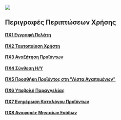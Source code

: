 [<img src="https://gitlab.com/softeng-2019-20/pc-store/-/raw/master/requirements/R1_UML.png">](https://gitlab.com/softeng-2019-20/pc-store/-/raw/master/requirements/R1_UML.png)

## Περιγραφές Περιπτώσεων Χρήσης

#### [<a href="https://github.com/bzafiris/softeng-project-template/tree/master/requirements/uc1.md">ΠΧ1 Εγγραφή Πελάτη](href="https://github.com/bzafiris/softeng-project-template/tree/master/requirements/uc1.md)
#### [<a href="https://github.com/bzafiris/softeng-project-template/tree/master/requirements/uc2.md">ΠΧ2 Ταυτοποίηση Χρήστη](href="https://github.com/bzafiris/softeng-project-template/tree/master/requirements/uc2.md)
#### [<a href="https://github.com/bzafiris/softeng-project-template/tree/master/requirements/uc3.md">ΠΧ3 Αναζήτηση Προϊόντων](href="https://github.com/bzafiris/softeng-project-template/tree/master/requirements/uc3.md)
#### [<a href="https://github.com/bzafiris/softeng-project-template/tree/master/requirements/uc4.md">ΠΧ4 Σύνθεση Η/Υ](href="https://github.com/bzafiris/softeng-project-template/tree/master/requirements/uc4.md)
#### [<a href="https://github.com/bzafiris/softeng-project-template/tree/master/requirements/uc5.md">ΠΧ5 Προσθήκη Προϊόντος στη "Λίστα Αγαπημένων"](href="https://github.com/bzafiris/softeng-project-template/tree/master/requirements/uc5.md)
#### [<a href="https://github.com/bzafiris/softeng-project-template/tree/master/requirements/uc6.md">ΠΧ6 Υποβολή Παραγγελίας](href="https://github.com/bzafiris/softeng-project-template/tree/master/requirements/uc6.md)
#### [<a href="https://github.com/bzafiris/softeng-project-template/tree/master/requirements/uc7.md">ΠΧ7 Ενημέρωση Καταλόγου Προϊόντων](href="https://github.com/bzafiris/softeng-project-template/tree/master/requirements/uc7.md)
#### [<a href="https://github.com/bzafiris/softeng-project-template/tree/master/requirements/uc8.md">ΠΧ8 Αναφορές Μηνιαίων Εσόδων](href="https://github.com/bzafiris/softeng-project-template/tree/master/requirements/uc8.md)
